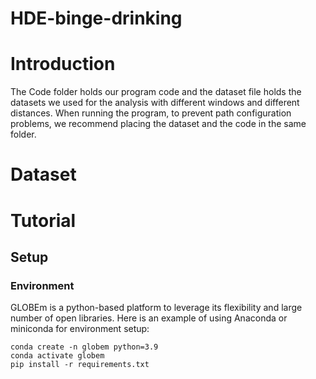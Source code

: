 # HDE-binge-drinking

# Introduction

The Code folder holds our program code and the dataset file holds the datasets we used for the analysis with different windows and different distances. When running the program, to prevent path configuration problems, we recommend placing the dataset and the code in the same folder.

# Dataset


# Tutorial

## Setup

### Environment

GLOBEm is a python-based platform to leverage its flexibility and large number of open libraries. Here is an example of using Anaconda or miniconda for environment setup:

```
conda create -n globem python=3.9
conda activate globem
pip install -r requirements.txt
```

